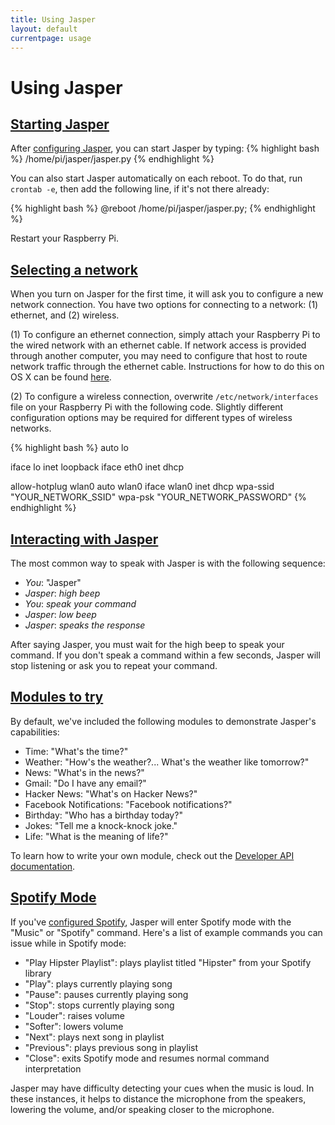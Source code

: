 ```yaml
---
title: Using Jasper
layout: default
currentpage: usage
---
```


Using Jasper
===

<h2 class="linked" id='starting-jasper'><a href="#starting-jasper" title="Permalink to this headline">Starting Jasper</a></h2>

After <a href="/documentation/configuration/">configuring Jasper</a>, you can start Jasper by typing:
{% highlight bash %}
/home/pi/jasper/jasper.py
{% endhighlight %}

You can also start Jasper automatically on each reboot. To do that, run `crontab -e`, then add the following line, if it's not there already:

{% highlight bash %}
@reboot /home/pi/jasper/jasper.py;
{% endhighlight %}

Restart your Raspberry Pi.

<h2 class="linked" id='selecting-network'><a href="#selecting-network" title="Permalink to this headline">Selecting a network</a></h2>

When you turn on Jasper for the first time, it will ask you to configure a new network connection. You have two options for connecting to a network: (1) ethernet, and (2) wireless.

(1) To configure an ethernet connection, simply attach your Raspberry Pi to the wired network with an ethernet cable. If network access is provided through another computer, you may need to configure that host to route network traffic through the ethernet cable. Instructions for how to do this on OS X can be found [here](http://edmundofuentes.com/post/45179343394/raspberry-pi-without-keyboard-mouse-nor-screen).

(2) To configure a wireless connection, overwrite `/etc/network/interfaces` file on your Raspberry Pi with the following code. Slightly different configuration options may be required for different types of wireless networks.

{% highlight bash %}
auto lo

iface lo inet loopback
iface eth0 inet dhcp

allow-hotplug wlan0
auto wlan0
iface wlan0 inet dhcp
        wpa-ssid "YOUR_NETWORK_SSID"
        wpa-psk "YOUR_NETWORK_PASSWORD"
{% endhighlight %}

<h2 class="linked" id='interacting'><a href="#interacting" title="Permalink to this headline">Interacting with Jasper</a></h2>

The most common way to speak with Jasper is with the following sequence:

- _You_: "Jasper"
- _Jasper_: *high beep*
- _You_: *speak your command*
- _Jasper_: *low beep*
- _Jasper_: *speaks the response*

After saying Jasper, you must wait for the high beep to speak your command. If you don't speak a command within a few seconds, Jasper will stop listening or ask you to repeat your command.

<h2 class="linked" id='modules'><a href="#modules" title="Permalink to this headline">Modules to try</a></h2>

By default, we've included the following modules to demonstrate Jasper's capabilities:

- Time: "What's the time?"
- Weather: "How's the weather?... What's the weather like tomorrow?"
- News: "What's in the news?"
- Gmail: "Do I have any email?"
- Hacker News: "What's on Hacker News?"
- Facebook Notifications: "Facebook notifications?"
- Birthday: "Who has a birthday today?"
- Jokes: "Tell me a knock-knock joke."
- Life: "What is the meaning of life?"


To learn how to write your own module, check out the [Developer API documentation](/documentation/api).

<h2 class="linked" id='spotify-mode'><a href="#spotify-mode" title="Permalink to this headline">Spotify Mode</a></h2>

If you've [configured Spotify](/documentation/software/#spotify-integration), Jasper will enter Spotify mode with the "Music" or "Spotify" command. Here's a list of example commands you can issue while in Spotify mode:

- "Play Hipster Playlist": plays playlist titled "Hipster" from your Spotify library
- "Play": plays currently playing song
- "Pause": pauses currently playing song
- "Stop": stops currently playing song
- "Louder": raises volume
- "Softer": lowers volume
- "Next": plays next song in playlist
- "Previous": plays previous song in playlist
- "Close": exits Spotify mode and resumes normal command interpretation

Jasper may have difficulty detecting your cues when the music is loud. In these instances, it helps to distance the microphone from the speakers, lowering the volume, and/or speaking closer to the microphone.
